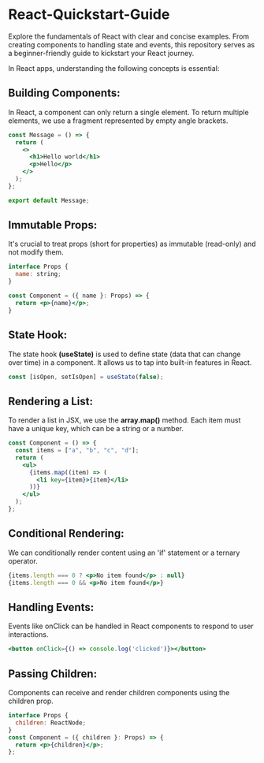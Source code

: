 # React-Quickstart-Guide
Explore the fundamentals of React with clear and concise examples. From creating components to handling state and events, this repository serves as a beginner-friendly guide to kickstart your React journey.

In React apps, understanding the following concepts is essential:

## Building Components:
In React, a component can only return a single element. To return multiple elements, we use a fragment represented by empty angle brackets.

```jsx
const Message = () => {
  return (
    <>
      <h1>Hello world</h1>
      <p>Hello</p>
    </>
  );
};

export default Message;
```
## Immutable Props:
It's crucial to treat props (short for properties) as immutable (read-only) and not modify them.

```jsx
interface Props {
  name: string;
}

const Component = ({ name }: Props) => {
  return <p>{name}</p>;
}
```
## State Hook:
The state hook **(useState)** is used to define state (data that can change over time) in a component. It allows us to tap into built-in features in React.
```js
const [isOpen, setIsOpen] = useState(false);
```
## Rendering a List:
To render a list in JSX, we use the **array.map()** method. Each item must have a unique key, which can be a string or a number.
```jsx
const Component = () => {
  const items = ["a", "b", "c", "d"];
  return (
    <ul>
      {items.map((item) => (
        <li key={item}>{item}</li>
      ))}
    </ul>
  );
};
```
## Conditional Rendering:
We can conditionally render content using an 'if' statement or a ternary operator.
```jsx
{items.length === 0 ? <p>No item found</p> : null}
{items.length === 0 && <p>No item found</p>}

```
## Handling Events:
Events like onClick can be handled in React components to respond to user interactions.
```jsx
<button onClick={() => console.log('clicked')}></button>
```
## Passing Children:
Components can receive and render children components using the children prop.

```jsx
interface Props {
  children: ReactNode;
}
const Component = ({ children }: Props) => {
  return <p>{children}</p>;
};
```
